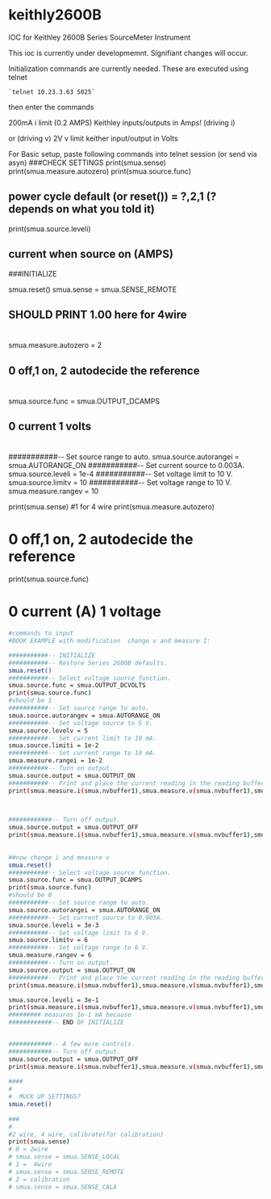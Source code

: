 # keithly2600B
IOC for Keithley 2600B Series SourceMeter Instrument

This ioc is currently under developmemnt.  Signifiant changes will occur.

Initialization commands are currently needed. These are executed using telnet

    `telnet 10.23.3.63 5025`

then enter the commands

200mA i limit (0.2 AMPS)
Keithley inputs/outputs in Amps!
(driving i)
 
or
(driving v)
2V v limit
keither input/output in Volts


For Basic setup, paste following commands into telnet session (or send via asyn)
###CHECK SETTINGS
print(smua.sense)
print(smua.measure.autozero)
print(smua.source.func)
## power cycle default (or reset()) = ?,2,1  (? depends on what you told it)
print(smua.source.leveli)
## current when source on (AMPS)


###INITIALIZE

smua.reset()
smua.sense = smua.SENSE_REMOTE
## SHOULD PRINT 1.00 here for 4wire
#
smua.measure.autozero = 2
## 0 off,1 on, 2 autodecide the reference
#
smua.source.func = smua.OUTPUT_DCAMPS
## 0 current 1 volts
#
###########-- Set source range to auto.
smua.source.autorangei = smua.AUTORANGE_ON
###########-- Set current source to 0.003A.
smua.source.leveli = 1e-4
###########-- Set voltage limit to 10 V.
smua.source.limitv = 10
###########-- Set voltage range to 10 V.
smua.measure.rangev = 10  



print(smua.sense)
#1 for 4 wire
print(smua.measure.autozero)
# 0 off,1 on, 2 autodecide the reference
print(smua.source.func)
# 0 current (A) 1 voltage




``` sh
#commands to input 
#BOOK EXAMPLE with modification  change v and measure I:

###########-- INITIALIZE 
###########-- Restore Series 2600B defaults.
smua.reset()
###########-- Select voltage source function.
smua.source.func = smua.OUTPUT_DCVOLTS
print(smua.source.func)
#should be 1
###########-- Set source range to auto.
smua.source.autorangev = smua.AUTORANGE_ON
###########-- Set voltage source to 5 V.
smua.source.levelv = 5
###########-- Set current limit to 10 mA.
smua.source.limiti = 1e-2
###########-- Set current range to 10 mA.
smua.measure.rangei = 1e-2  
###########-- Turn on output.
smua.source.output = smua.OUTPUT_ON
###########-- Print and place the current reading in the reading buffer.
print(smua.measure.i(smua.nvbuffer1),smua.measure.v(smua.nvbuffer1),smua.measure.r(smua.nvbuffer1))


 
############-- Turn off output.
smua.source.output = smua.OUTPUT_OFF
print(smua.measure.i(smua.nvbuffer1),smua.measure.v(smua.nvbuffer1),smua.measure.r(smua.nvbuffer1))
 
 
##now change i and measure v
smua.reset()
###########-- Select voltage source function.
smua.source.func = smua.OUTPUT_DCAMPS
print(smua.source.func)
#should be 0
###########-- Set source range to auto.
smua.source.autorangei = smua.AUTORANGE_ON
###########-- Set current source to 0.003A.
smua.source.leveli = 3e-3
###########-- Set voltage limit to 6 V.
smua.source.limitv = 6
###########-- Set voltage range to 6 V.
smua.measure.rangev = 6  
###########-- Turn on output.
smua.source.output = smua.OUTPUT_ON
###########-- Print and place the current reading in the reading buffer.
print(smua.measure.i(smua.nvbuffer1),smua.measure.v(smua.nvbuffer1),smua.measure.r(smua.nvbuffer1))

smua.source.leveli = 3e-1
print(smua.measure.i(smua.nvbuffer1),smua.measure.v(smua.nvbuffer1),smua.measure.r(smua.nvbuffer1))
######### measures 1e-1 mA because 
############-- END OF INITIALIZE


############-- A few more controls.
############-- Turn off output.
smua.source.output = smua.OUTPUT_OFF
print(smua.measure.i(smua.nvbuffer1),smua.measure.v(smua.nvbuffer1),smua.measure.r(smua.nvbuffer1))
 
####
#
#  MUCK UP SETTINGS?
smua.reset()
 
###
#
#2 wire, 4 wire, calibrate(for calibration)
print(smua.sense)
# 0 = 2wire
# smua.sense = smua.SENSE_LOCAL
# 1 =  4wire
# smua.sense = smua.SENSE_REMOTE
# 2 = calibration
# smua.sense = smua.SENSE_CALA
 
 
